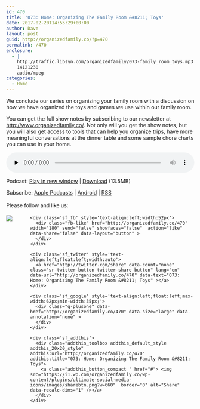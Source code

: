 ```yaml
---
id: 470
title: '073: Home: Organizing The Family Room &#8211; Toys'
date: 2017-02-20T14:55:29+00:00
author: Dave
layout: post
guid: http://organizedfamily.co/?p=470
permalink: /470
enclosure:
  - |
    http://traffic.libsyn.com/organizedfamily/073-family_room_toys.mp3
    14121230
    audio/mpeg
categories:
  - Home
---
```

We conclude our series on organizing your family room with a discussion on how we have organized the toys and games we use within our family room.

You can get the full show notes by subscribing to our newsletter at <http://www.organizedfamily.co/>. Not only will you get the show notes, but you will also get access to tools that can help you organize trips, have more meaningful conversations at the dinner table and some sample chore charts you can use in your home.

<div class="powerpress_player" id="powerpress_player_5394">
  <audio class="wp-audio-shortcode" id="audio-470-74" preload="none" style="width: 100%;" controls="controls"><source type="audio/mpeg" src="http://traffic.libsyn.com/organizedfamily/073-family_room_toys.mp3?_=74" /><a href="http://traffic.libsyn.com/organizedfamily/073-family_room_toys.mp3">http://traffic.libsyn.com/organizedfamily/073-family_room_toys.mp3</a></audio>
</div>

<p class="powerpress_links powerpress_links_mp3">
  Podcast: <a href="http://traffic.libsyn.com/organizedfamily/073-family_room_toys.mp3" class="powerpress_link_pinw" target="_blank" title="Play in new window" onclick="return powerpress_pinw('http://organizedfamily.co/?powerpress_pinw=470-podcast');" rel="nofollow">Play in new window</a> | <a href="http://traffic.libsyn.com/organizedfamily/073-family_room_toys.mp3" class="powerpress_link_d" title="Download" rel="nofollow" download="073-family_room_toys.mp3">Download</a> (13.5MB)
</p>

<p class="powerpress_links powerpress_subscribe_links">
  Subscribe: <a href="https://itunes.apple.com/us/podcast/organized-family/id1047979605?mt=2&ls=1#episodeGuid=http%3A%2F%2Forganizedfamily.co%2F%3Fp%3D470" class="powerpress_link_subscribe powerpress_link_subscribe_itunes" title="Subscribe on Apple Podcasts" rel="nofollow">Apple Podcasts</a> | <a href="http://subscribeonandroid.com/organizedfamily.co/feed/podcast" class="powerpress_link_subscribe powerpress_link_subscribe_android" title="Subscribe on Android" rel="nofollow">Android</a> | <a href="http://organizedfamily.co/feed/podcast" class="powerpress_link_subscribe powerpress_link_subscribe_rss" title="Subscribe via RSS" rel="nofollow">RSS</a>
</p>

<div class='sfsi_Sicons' style='width: 100%; display: inline-block; vertical-align: middle; text-align:left'>
  <div style='margin:0px 8px 0px 0px; line-height: 24px'>
    <span>Please follow and like us:</span>
  </div>
  
  <div class='sfsi_socialwpr'>
    <div class='sf_subscrbe' style='text-align:left;float:left;width:64px'>
      <a href="http://www.specificfeeds.com/widget/emailsubscribe/MTc5ODgx/OA==/" target="_blank"><img src="https://i2.wp.com/organizedfamily.co/wp-content/plugins/ultimate-social-media-icons/images/follow_subscribe.png?w=660" data-recalc-dims="1" /></a>
    </div>
    
    <div class='sf_fb' style='text-align:left;width:52px'>
      <div class="fb-like" href="http://organizedfamily.co/470" width="180" send="false" showfaces="false"  action="like" data-share="false" data-layout="button" >
      </div>
    </div>
    
    <div class='sf_twiter' style='text-align:left;float:left;width:auto'>
      <a href="http://twitter.com/share" data-count="none" class="sr-twitter-button twitter-share-button" lang="en" data-url="http://organizedfamily.co/470" data-text="073: Home: Organizing The Family Room &#8211; Toys" ></a>
    </div>
    
    <div class='sf_google' style='text-align:left;float:left;max-width:62px;min-width:35px;'>
      <div class="g-plusone" data-href="http://organizedfamily.co/470" data-size="large" data-annotation="none" >
      </div>
    </div>
    
    <div class='sf_addthis'>
      <div class="addthis_toolbox addthis_default_style addthis_20x20_style" addthis:url="http://organizedfamily.co/470" addthis:title="073: Home: Organizing The Family Room &#8211; Toys">
        <a class="addthis_button_compact " href="#"> <img src="https://i1.wp.com/organizedfamily.co/wp-content/plugins/ultimate-social-media-icons/images/sharebtn.png?w=660"  border="0" alt="Share" data-recalc-dims="1" /></a>
      </div>
    </div>
  </div>
</div>